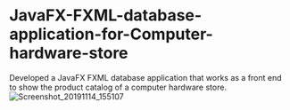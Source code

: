 # JavaFX-FXML-database-application-for-Computer-hardware-store
Developed a JavaFX FXML database application that works as a front end to show the product catalog of a computer hardware store.
![Screenshot_20191114_155107](https://user-images.githubusercontent.com/12425488/68846666-a6011900-06f7-11ea-9f61-7eecf79caca1.png)
